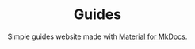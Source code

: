 <div align="center">
  <h1>Guides</h1>

  Simple guides website made with [Material for MkDocs](https://squidfunk.github.io/mkdocs-material).
</div>

